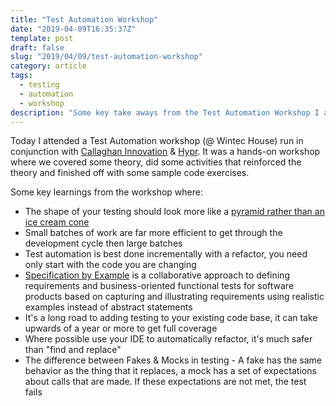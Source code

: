 ```yaml
---
title: "Test Automation Workshop"
date: "2019-04-09T16:35:37Z"
template: post
draft: false
slug: "2019/04/09/test-automation-workshop"
category: article
tags:
  - testing
  - automation
  - workshop
description: "Some key take aways from the Test Automation Workshop I attended"
---
```


Today I attended a Test Automation workshop (@ Wintec House) run in conjunction with [Callaghan Innovation](https://www.callaghaninnovation.govt.nz/) & [Hypr](https://www.hypr.nz/). It was a hands-on workshop where we covered some theory, did some activities that reinforced the theory and finished off with some sample code exercises.

Some key learnings from the workshop where:

- The shape of your testing should look more like a [pyramid rather than an ice cream cone](https://watirmelon.blog/testing-pyramids/)
- Small batches of work are far more efficient to get through the development cycle then large batches
- Test automation is best done incrementally with a refactor, you need only start with the code you are changing
- [Specification by Example](https://gojko.net/books/specification-by-example/) is a collaborative approach to defining requirements and business-oriented functional tests for software products based on capturing and illustrating requirements using realistic examples instead of abstract statements
- It's a long road to adding testing to your existing code base, it can take upwards of a year or more to get full coverage
- Where possible use your IDE to automatically refactor, it's much safer than "find and replace"
- The difference between Fakes & Mocks in testing - A fake has the same behavior as the thing that it replaces, a mock has a set of expectations about calls that are made. If these expectations are not met, the test fails
